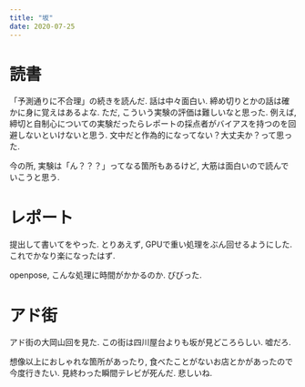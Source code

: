 ```yaml
---
title: "坂"
date: 2020-07-25
---
```


# 読書
「予測通りに不合理」の続きを読んだ. 話は中々面白い. 締め切りとかの話は確かに身に覚えはあるよな. 
ただ, こういう実験の評価は難しいなと思った. 例えば, 締切と自制心についての実験だったらレポートの採点者がバイアスを持つのを回避しないといけないと思う. 文中だと作為的になってない？大丈夫か？って思った.

今の所, 実験は「ん？？？」ってなる箇所もあるけど, 大筋は面白いので読んでいこうと思う.

# レポート
提出して書いてをやった. とりあえず, GPUで重い処理をぶん回せるようにした. これでかなり楽になったはず.

openpose, こんな処理に時間がかかるのか. びびった.

# アド街
アド街の大岡山回を見た. この街は四川屋台よりも坂が見どころらしい. 嘘だろ.

想像以上におしゃれな箇所があったり, 食べたことがないお店とかがあったので今度行きたい. 見終わった瞬間テレビが死んだ. 悲しいね.